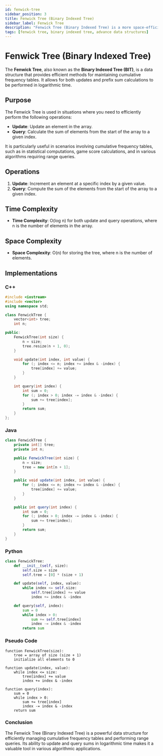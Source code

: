 ```yaml
---
id: fenwick-tree
sidebar_position: 3
title: Fenwick Tree (Binary Indexed Tree)
sidebar_label: Fenwick Tree
description: "Fenwick Tree (Binary Indexed Tree) is a more space-efficient data structure for cumulative frequency tables."
tags: [fenwick tree, binary indexed tree, advance data structures]
---
```


# Fenwick Tree (Binary Indexed Tree)

The **Fenwick Tree**, also known as the **Binary Indexed Tree (BIT)**, is a data structure that provides efficient methods for maintaining cumulative frequency tables. It allows for both updates and prefix sum calculations to be performed in logarithmic time.

## Purpose

The Fenwick Tree is used in situations where you need to efficiently perform the following operations:

- **Update**: Update an element in the array.
- **Query**: Calculate the sum of elements from the start of the array to a given index.

It is particularly useful in scenarios involving cumulative frequency tables, such as in statistical computations, game score calculations, and in various algorithms requiring range queries.

## Operations

1. **Update**: Increment an element at a specific index by a given value.
2. **Query**: Compute the sum of the elements from the start of the array to a given index.

## Time Complexity

- **Time Complexity**: O(log n) for both update and query operations, where n is the number of elements in the array.

## Space Complexity

- **Space Complexity**: O(n) for storing the tree, where n is the number of elements.

## Implementations

### C++

```cpp
#include <iostream>
#include <vector>
using namespace std;

class FenwickTree {
    vector<int> tree;
    int n;

public:
    FenwickTree(int size) {
        n = size;
        tree.resize(n + 1, 0);
    }

    void update(int index, int value) {
        for (; index <= n; index += index & -index) {
            tree[index] += value;
        }
    }

    int query(int index) {
        int sum = 0;
        for (; index > 0; index -= index & -index) {
            sum += tree[index];
        }
        return sum;
    }
};
```
### Java
```java
class FenwickTree {
    private int[] tree;
    private int n;

    public FenwickTree(int size) {
        n = size;
        tree = new int[n + 1];
    }

    public void update(int index, int value) {
        for (; index <= n; index += index & -index) {
            tree[index] += value;
        }
    }

    public int query(int index) {
        int sum = 0;
        for (; index > 0; index -= index & -index) {
            sum += tree[index];
        }
        return sum;
    }
}
```
### Python
```python
class FenwickTree:
    def __init__(self, size):
        self.size = size
        self.tree = [0] * (size + 1)

    def update(self, index, value):
        while index <= self.size:
            self.tree[index] += value
            index += index & -index

    def query(self, index):
        sum = 0
        while index > 0:
            sum += self.tree[index]
            index -= index & -index
        return sum
```
### Pseudo Code
```
function FenwickTree(size):
    tree = array of size (size + 1)
    initialize all elements to 0

function update(index, value):
    while index <= size:
        tree[index] += value
        index += index & -index

function query(index):
    sum = 0
    while index > 0:
        sum += tree[index]
        index -= index & -index
    return sum
```
### Conclusion
The Fenwick Tree (Binary Indexed Tree) is a powerful data structure for efficiently managing cumulative frequency tables and performing range queries. Its ability to update and query sums in logarithmic time makes it a valuable tool in various algorithmic applications.